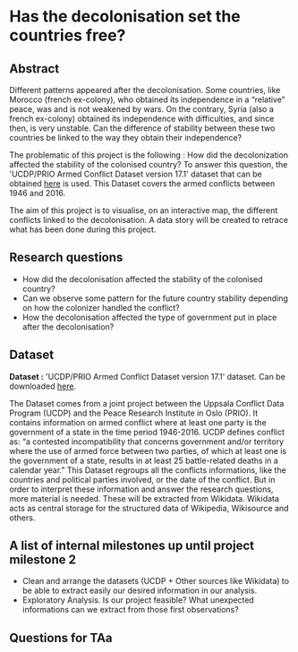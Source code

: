# Has the decolonisation set the countries free?

## Abstract

Different patterns appeared after the decolonisation. Some countries, like Morocco (french ex-colony), who obtained its independence in a “relative” peace, was and is not weakened by wars. On the contrary, Syria (also a french ex-colony) obtained its independence with difficulties, and since then, is very unstable. Can the difference of stability between these two countries be linked to the way they obtain their independence?

The problematic of this project is the following : How did the decolonization affected the stability of the colonised country? To answer this question, the 'UCDP/PRIO Armed Conflict Dataset version 17.1' dataset that can be obtained [here](http://ucdp.uu.se/downloads/) is used. This Dataset covers the armed conflicts between 1946 and 2016.

The aim of this project is to visualise, on an interactive map, the different conflicts linked to the decolonisation. A data story will be created to retrace what has been done during this project. 

## Research questions

- How did the decolonisation affected the stability of the colonised country?
- Can we observe some pattern for the future country stability depending on how the colonizer handled the conflict?
- How the decolonisation affected the type of government put in place after the decolonisation? 

## Dataset

**Dataset :** 'UCDP/PRIO Armed Conflict Dataset version 17.1' dataset. Can be downloaded [here](http://ucdp.uu.se/downloads/).

The Dataset comes from a joint project between the Uppsala Conflict Data Program (UCDP) and the Peace Research Institute in Oslo (PRIO). 
It contains information on armed conflict where at least one party is the government of a state in the time period 1946-2016.
UCDP defines conflict as: “a contested incompatibility that concerns government and/or territory where the use of armed force between two parties, of which at least one is the government of a state, results in at least 25 battle-related deaths in a calendar year.”
This Dataset regroups all the conflicts informations, like the countries and political parties involved, or the date of the conflict. But in order to interpret these information and answer the research questions, more material is needed.
These will be extracted from Wikidata. Wikidata acts as central storage for the structured data of Wikipedia, Wikisource and others.

## A list of internal milestones up until project milestone 2

- Clean and arrange the datasets (UCDP + Other sources like Wikidata) to be able to extract easily our desired information in our analysis.
- Exploratory Analysis. Is our project feasible? What unexpected informations can we extract from those first observations?


## Questions for TAa
